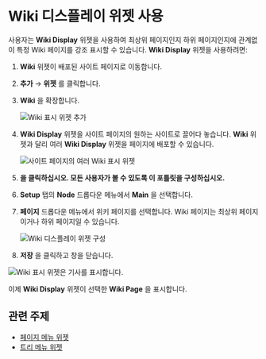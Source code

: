 # Wiki 디스플레이 위젯 사용

사용자는 **Wiki Display** 위젯을 사용하여 최상위 페이지인지 하위 페이지인지에 관계없이 특정 Wiki 페이지를 강조 표시할 수 있습니다. **Wiki Display** 위젯을 사용하려면:

1. **Wiki** 위젯이 배포된 사이트 페이지로 이동합니다.
1. **추가** &rarr; **위젯** 를 클릭합니다.
1. **Wiki** 을 확장합니다.

    ![Wiki 표시 위젯 추가](./using-the-wiki-display-widget/images/01.png)

1. **Wiki Display** 위젯을 사이트 페이지의 원하는 사이트로 끌어다 놓습니다. **Wiki** 위젯과 달리 여러 **Wiki Display** 위젯을 페이지에 배포할 수 있습니다.

    ![사이트 페이지의 여러 Wiki 표시 위젯](./using-the-wiki-display-widget/images/02.png)

1. **을 클릭하십시오. 모든 사용자가 볼 수 있도록 이 포틀릿을 구성하십시오.**
1. **Setup** 탭의 **Node** 드롭다운 메뉴에서 **Main** 을 선택합니다.
1. **페이지** 드롭다운 메뉴에서 위키 페이지를 선택합니다. Wiki 페이지는 최상위 페이지이거나 하위 페이지일 수 있습니다.

    ![Wiki 디스플레이 위젯 구성](./using-the-wiki-display-widget/images/03.png)

1. **저장** 을 클릭하고 창을 닫습니다.

![Wiki 표시 위젯은 기사를 표시합니다.](./using-the-wiki-display-widget/images/04.png)

이제 **Wiki Display** 위젯이 선택한 **Wiki Page** 을 표시합니다.

## 관련 주제

* [페이지 메뉴 위젯](./using-the-page-menu-widget.md)
* [트리 메뉴 위젯](./using-the-tree-menu-widget.md)
